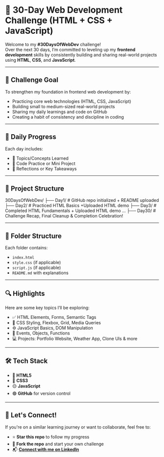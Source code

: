 # 🚀 30-Day Web Development Challenge (HTML + CSS + JavaScript)

Welcome to my **#30DaysOfWebDev** challenge!  
Over the next 30 days, I’m committed to leveling up my **frontend development** skills by consistently building and sharing real-world projects using **HTML**, **CSS**, and **JavaScript**.

---

## 🎯 Challenge Goal

To strengthen my foundation in frontend web development by:
- Practicing core web technologies (HTML, CSS, JavaScript)
- Building small to medium-sized real-world projects
- Sharing my daily learnings and code on GitHub
- Creating a habit of consistency and discipline in coding

---

## 📅 Daily Progress

Each day includes:
- 📌 Topics/Concepts Learned
- 🔧 Code Practice or Mini Project
- 📝 Reflections or Key Takeaways

---

## 📂 Project Structure

30DaysOfWebDev/
├── Day1/       # GitHub repo initialized + README uploaded
├── Day2/       # Practiced HTML Basics +Uploaded HTML demo
├── Day3/       # Completed HTML Fundamentals + Uploaded HTML demo 
...
├── Day30/      # Challenge Recap, Final Cleanup & Completion Celebration!

---

## 📂 Folder Structure

Each folder contains:

- `index.html`
- `style.css` (if applicable)
- `script.js` (if applicable)
- `README.md` with explanations

---

## 🔍 Highlights

Here are some key topics I’ll be exploring:

- ✅ HTML Elements, Forms, Semantic Tags  
- 🎨 CSS Styling, Flexbox, Grid, Media Queries  
- ⚙️ JavaScript Basics, DOM Manipulation  
- 🧠 Events, Objects, Functions
- 💻 Projects: Portfolio Website, Weather App, Clone UIs & more

---

## 🛠️ Tech Stack

- 🔹 **HTML5**  
- 🔸 **CSS3**  
- 🟡 **JavaScript**  
- 🟢 **GitHub** for version control

---

## 📌 Let's Connect!

If you're on a similar learning journey or want to collaborate, feel free to:

- ⭐ **Star this repo** to follow my progress  
- 🍴 **Fork the repo** and start your own challenge  
- 📬 **[Connect with me on LinkedIn]([https://www.linkedin.com/in/yourprofile](https://www.linkedin.com/in/sonam-sangwan-251793326?utm_source=share&utm_campaign=share_via&utm_content=profile&utm_medium=ios_app))**
